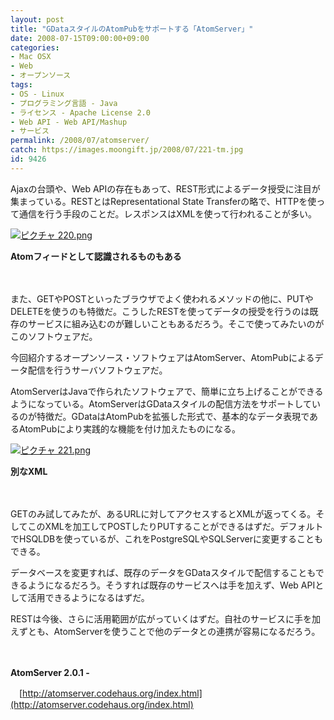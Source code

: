 ```yaml
---
layout: post
title: "GDataスタイルのAtomPubをサポートする「AtomServer」"
date: 2008-07-15T09:00:00+09:00
categories:
- Mac OSX
- Web
- オープンソース
tags: 
- OS - Linux
- プログラミング言語 - Java
- ライセンス - Apache License 2.0
- Web API - Web API/Mashup
- サービス
permalink: /2008/07/atomserver/
catch: https://images.moongift.jp/2008/07/221-tm.jpg
id: 9426
---
```

Ajaxの台頭や、Web APIの存在もあって、REST形式によるデータ授受に注目が集まっている。RESTとはRepresentational State Transferの略で、HTTPを使って通信を行う手段のことだ。レスポンスはXMLを使って行われることが多い。

  

[![ピクチャ 220.png](https://images.moongift.jp/2008/07/220-tm.jpg)](https://images.moongift.jp/2008/07/220.jpg)  
  
**Atomフィードとして認識されるものもある**

  

　

  

また、GETやPOSTといったブラウザでよく使われるメソッドの他に、PUTやDELETEを使うのも特徴だ。こうしたRESTを使ってデータの授受を行うのは既存のサービスに組み込むのが難しいこともあるだろう。そこで使ってみたいのがこのソフトウェアだ。

  

今回紹介するオープンソース・ソフトウェアはAtomServer、AtomPubによるデータ配信を行うサーバソフトウェアだ。

  
  
<!--more-->  

AtomServerはJavaで作られたソフトウェアで、簡単に立ち上げることができるようになっている。AtomServerはGDataスタイルの配信方法をサポートしているのが特徴だ。GDataはAtomPubを拡張した形式で、基本的なデータ表現であるAtomPubにより実践的な機能を付け加えたものになる。

  

[![ピクチャ 221.png](https://images.moongift.jp/2008/07/221-tm.jpg)](https://images.moongift.jp/2008/07/221.jpg)  
  
**別なXML**

  

　

  

GETのみ試してみたが、あるURLに対してアクセスするとXMLが返ってくる。そしてこのXMLを加工してPOSTしたりPUTすることができるはずだ。デフォルトでHSQLDBを使っているが、これをPostgreSQLやSQLServerに変更することもできる。

  

データベースを変更すれば、既存のデータをGDataスタイルで配信することもできるようになるだろう。そうすれば既存のサービスへは手を加えず、Web APIとして活用できるようになるはずだ。

  

RESTは今後、さらに活用範囲が広がっていくはずだ。自社のサービスに手を加えずとも、AtomServerを使うことで他のデータとの連携が容易になるだろう。

  

　

  

**AtomServer 2.0.1 -**  
  
　[http://atomserver.codehaus.org/index.html](http://atomserver.codehaus.org/index.html)

  
